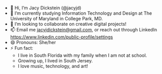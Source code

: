 - 👋 Hi, I’m Jacy Dickstein (@jacyjd)
- 🌱 I’m currently studying Information Technology and Design at The University of Maryland in College Park, MD. 
- 💞️ I’m looking to collaborate on creative digital projects!
- 📫 Email me jacyjdickstein@gmail.com, or reach out through LinkedIn https://www.linkedin.com/public-profile/settings
- 😄 Pronouns: She/her
- ⚡ Fun fact:
    - I live in South Florida with my family when I am not at school.
    - Growing up, I lived in South Jersey.
    - I love music, technology, and art!

<!---
--->
